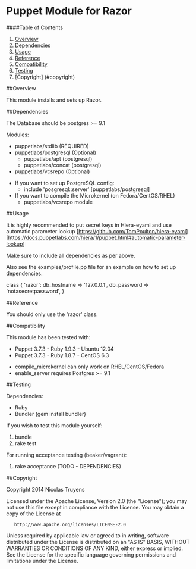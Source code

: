 # Puppet Module for Razor

####Table of Contents

1. [Overview](#overview)
2. [Dependencies](#dependencies)
3. [Usage](#usage)
4. [Reference](#reference)
5. [Compatibility](#compatibility)
6. [Testing](#testing)
7. [Copyright] (#copyright)

##Overview

This module installs and sets up Razor.

##Dependencies

The Database should be postgres >= 9.1

Modules:
- puppetlabs/stdlib (REQUIRED)
- puppetlabs/postgresql (Optional)
	- puppetlabs/apt (postgresql)
	- puppetlabs/concat (postgresql)
- puppetlabs/vcsrepo (Optional)

* If you want to set up PostgreSQL config:
  	- include 'posgresql::server'	[puppetlabs/postgresql]
* If you want to compile the Microkernel (on Fedora/CentOS/RHEL)
	- puppetlabs/vcsrepo module 

##Usage
     
It is highly recommended to put secret keys in Hiera-eyaml and use automatic parameter lookup
	[https://github.com/TomPoulton/hiera-eyaml]
	[https://docs.puppetlabs.com/hiera/1/puppet.html#automatic-parameter-lookup]

Make sure to include all dependencies as per above.

Also see the examples/profile.pp file for an example on how to set up dependencies.   
     
     
  class { 'razor':
    db_hostname => '127.0.0.1',
    db_password => 'notasecretpassword',
  } 


##Reference

You should only use the 'razor' class.

##Compatibility

This module has been tested with:
- Puppet 3.7.3 - Ruby 1.9.3 - Ubuntu 12.04
- Puppet 3.7.3 - Ruby 1.8.7 - CentOS 6.3

* compile_microkernel can only work on RHEL/CentOS/Fedora
* enable_server requires Postgres >= 9.1

##Testing

Dependencies:
- Ruby
- Bundler (gem install bundler)

If you wish to test this module yourself:
1. bundle
2. rake test

For running acceptance testing (beaker/vagrant):
1. rake acceptance
(TODO - DEPENDENCIES)

##Copyright

   Copyright 2014 Nicolas Truyens

   Licensed under the Apache License, Version 2.0 (the "License");
   you may not use this file except in compliance with the License.
   You may obtain a copy of the License at

       http://www.apache.org/licenses/LICENSE-2.0

   Unless required by applicable law or agreed to in writing, software
   distributed under the License is distributed on an "AS IS" BASIS,
   WITHOUT WARRANTIES OR CONDITIONS OF ANY KIND, either express or implied.
   See the License for the specific language governing permissions and
   limitations under the License.
